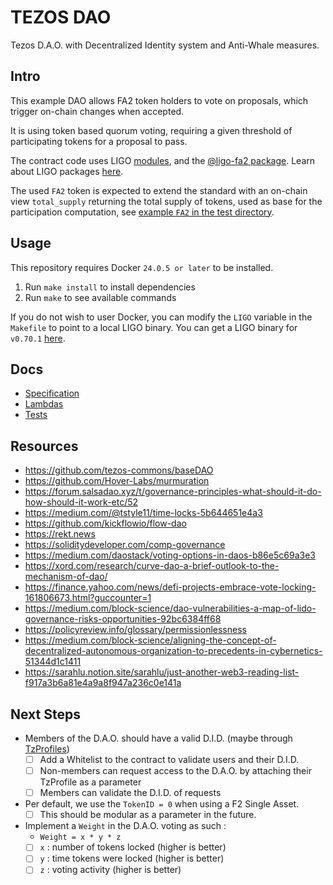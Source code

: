 # TEZOS DAO

Tezos D.A.O. with Decentralized Identity system and Anti-Whale measures.

## Intro

This example DAO allows FA2 token holders to vote on proposals, which trigger
on-chain changes when accepted.

It is using token based quorum voting, requiring a given threshold of
participating tokens for a proposal to pass.

The contract code uses LIGO [modules](https://ligolang.org/docs/language-basics/modules/),
and the [@ligo-fa2 package](https://packages.ligolang.org/package/@ligo/fa). Learn about LIGO packages [here](https://ligolang.org/docs/advanced/package-management).

The used `FA2` token is expected to extend the standard with an on-chain view
`total_supply` returning the total supply of tokens, used as base for the
participation computation, see [example `FA2` in the test directory](./test/bootstrap/single_asset.mligo).

## Usage

This repository requires Docker `24.0.5 or later` to be installed.

1. Run `make install` to install dependencies
2. Run `make` to see available commands

If you do not wish to user Docker, you can modify the `LIGO` variable in the `Makefile` to point to a local LIGO binary.
You can get a LIGO binary for `v0.70.1` [here](https://gitlab.com/ligolang/ligo/-/releases/0.70.1).

## Docs

- [Specification](./docs/specification.md)
- [Lambdas](./docs/lambdas.md)
- [Tests](./docs/tests.md)

## Resources

- <https://github.com/tezos-commons/baseDAO>
- <https://github.com/Hover-Labs/murmuration>
- <https://forum.salsadao.xyz/t/governance-principles-what-should-it-do-how-should-it-work-etc/52>
- <https://medium.com/@tstyle11/time-locks-5b644651e4a3>
- <https://github.com/kickflowio/flow-dao>
- <https://rekt.news>
- <https://soliditydeveloper.com/comp-governance>
- <https://medium.com/daostack/voting-options-in-daos-b86e5c69a3e3>
- <https://xord.com/research/curve-dao-a-brief-outlook-to-the-mechanism-of-dao/>
- <https://finance.yahoo.com/news/defi-projects-embrace-vote-locking-161806673.html?guccounter=1>
- <https://medium.com/block-science/dao-vulnerabilities-a-map-of-lido-governance-risks-opportunities-92bc6384ff68>
- <https://policyreview.info/glossary/permissionlessness>
- <https://medium.com/block-science/aligning-the-concept-of-decentralized-autonomous-organization-to-precedents-in-cybernetics-51344d1c1411>
- <https://sarahlu.notion.site/sarahlu/just-another-web3-reading-list-f917a3b6a81e4a9a8f947a236c0e141a>

## Next Steps
- Members of the D.A.O. should have a valid D.I.D. (maybe through [TzProfiles](https://tzprofiles.com/))
    - [ ] Add a Whitelist to the contract to validate users and their D.I.D.
    - [ ] Non-members can request access to the D.A.O. by attaching their TzProfile as a parameter
    - [ ] Members can validate the D.I.D. of requests
- Per default, we use the `TokenID = 0` when using a F2 Single Asset.
    - [ ] This should be modular as a parameter in the future.
- Implement a `Weight` in the D.A.O. voting as such : 
    - `Weight = x * y * z`
    - [ ] `x` : number of tokens locked (higher is better)
    - [ ] `y` : time tokens were locked (higher is better)
    - [ ] `z` : voting activity (higher is better)
